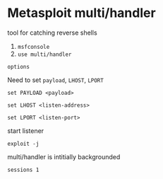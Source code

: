 # Metasploit multi/handler

tool for catching reverse shells

1. `msfconsole`
2. `use multi/handler`

`options`

Need to set `payload`, `LHOST`, `LPORT`

`set PAYLOAD <payload>`

`set LHOST <listen-address>`

`set LPORT <listen-port>`

start listener

`exploit -j`

multi/handler is intitially backgrounded

`sessions 1`

